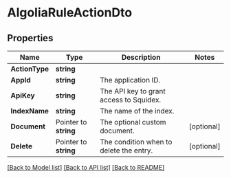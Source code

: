 # AlgoliaRuleActionDto

## Properties

Name | Type | Description | Notes
------------ | ------------- | ------------- | -------------
**ActionType** | **string** |  | 
**AppId** | **string** | The application ID. | 
**ApiKey** | **string** | The API key to grant access to Squidex. | 
**IndexName** | **string** | The name of the index. | 
**Document** | Pointer to **string** | The optional custom document. | [optional] 
**Delete** | Pointer to **string** | The condition when to delete the entry. | [optional] 

[[Back to Model list]](../README.md#documentation-for-models) [[Back to API list]](../README.md#documentation-for-api-endpoints) [[Back to README]](../README.md)


